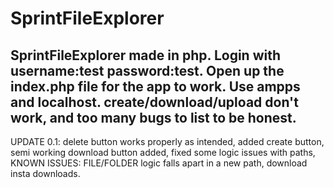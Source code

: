 # SprintFileExplorer
SprintFileExplorer made in php.
Login with username:test password:test.
Open up the index.php file for the app to work.
Use ampps and localhost.
create/download/upload don't work, and
too many bugs to list to be honest.
-------------------------------------
UPDATE 0.1:
delete button works properly as intended,
added create button,
semi working download button added,
fixed some logic issues with paths,
KNOWN ISSUES:
FILE/FOLDER logic falls apart in a new path,
download insta downloads.
